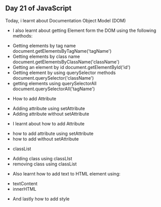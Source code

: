 ## Day 21 of JavaScript
Today, i learnt about Documentation Object Model (DOM)
* I also learnt about getting Element form the DOM using the following methods:
- Getting elements by tag name
document.getElementsByTagName('tagName')
- Getting elements by class name
document.getElementsByClassName('className')
- Getting an element by id
document.getElementById('id')
- Getting element by using querySelector methods
document.querySelector('className')
- getting elements using querySelectorAll
document.querySelectorAll('tagName')

* How to add Attribute
- Adding attribute using setAttribute
- Adding attribute without setAttribute

* I learnt about how to add Attribute
- how to add attribute using setAttribute
- how to add without setAttribute

* classList
- Adding class using classLIst
- removing class using classList

* Also learnt how to add text to HTML element using:
- textContent
- innerHTML

* And lastly how to add style 
